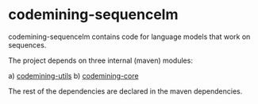 codemining-sequencelm
===============
codemining-sequencelm contains code for language models that work on sequences.


The project depends on three internal (maven) modules:

a) [codemining-utils](https://github.com/mast-group/codemining-utils)
b) [codemining-core](https://github.com/mast-group/codemining-core)

The rest of the dependencies are declared in the maven dependencies. 
